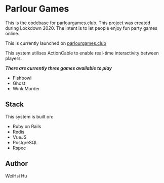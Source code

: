 # Parlour Games

This is the codebase for parlourgames.club. This project was created during Lockdown 2020. The intent is to let people enjoy fun party games online. 

This is currently launched on [parlourgames.club](http://www.parlourgames.club/)

This system utilises ActionCable to enable real-time interactivity between players.

***There are currently three games available to play***

- Fishbowl
- Ghost
- Wink Murder


## Stack

This system is built on:

- Ruby on Rails
- Redis
- VueJS
- PostgreSQL
- Rspec

## Author
WeiHsi Hu